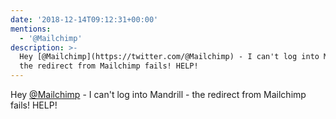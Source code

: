 ```yaml
---
date: '2018-12-14T09:12:31+00:00'
mentions:
  - '@Mailchimp'
description: >-
  Hey [@Mailchimp](https://twitter.com/@Mailchimp) - I can't log into Mandrill -
  the redirect from Mailchimp fails! HELP!
---
```

Hey [@Mailchimp](https://twitter.com/@Mailchimp) - I can't log into Mandrill - the redirect from Mailchimp fails! HELP!
